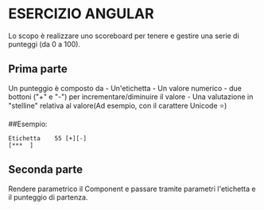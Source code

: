 ESERCIZIO ANGULAR
==================

Lo scopo è realizzare uno scoreboard per tenere e gestire una serie di punteggi
(da 0 a 100).

Prima parte
------------------

Un punteggio è composto da 
    - Un'etichetta
    - Un valore numerico
    - due bottoni ("+" e "-") per incrementare/diminuire il valore
    - Una valutazione in "stelline" relativa al valore(Ad esempio, 
      con il carattere Unicode ⭐)

##Esempio:

```
Etichetta    55 [+][-]
[***  ]  
```

Seconda parte
------------------

Rendere parametrico il Component e passare tramite parametri l'etichetta
e il punteggio di partenza.
